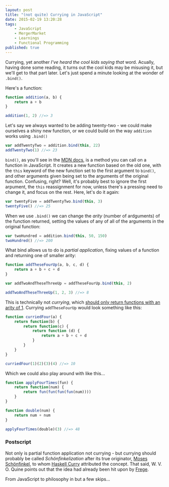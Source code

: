 ```yaml
---
layout: post
title: "(not quite) Currying in JavaScript"
date: 2015-02-19 13:20:28
tags:
    - JavaScript
    - MergerMarket
    - Learnings
    - Functional Programming
published: true
---
```


Currying, yet another _I've heard the cool kids saying that_ word. Acually,
having done some reading, it turns out the cool kids may be misusing it, but
we'll get to that part later. Let's just spend a minute looking at the wonder of
`.bind()`.

Here's a function:

```javascript
function addition(a, b) {
    return a + b
}

addition(1, 2) //=> 3
```

Let's say we always wanted to be adding twenty-two - we could make ourselves
a shiny new function, or we could build on the way `addition` works using
`.bind()`

```javascript
var addTwentyTwo = addition.bind(this, 22)
addTwentyTwo(1) //=> 23
```

`bind()`, as you'll see in the [MDN docs], is a method you can call on a function in
JavaScript. It creates a new function based on the old one, with the `this`
keyword of the new function set to the first argument to `bind()`, and other
arguments given being set to the arguments of the original function. Confusing,
right? Well, it's probably best to ignore the first arpument, the `this`
reassignment for now, unless there's a pressing need to change it, and focus on
the rest. Here, let's do it again:

```javascript
var twentyFive = addTwentyTwo.bind(this, 3)
twentyFive() //=> 25
```

When we use `.bind()` we can change the _arity_ (number of ardguments) of the
function returned, setting the values of any of all of the arguments in the
original function:

```javascript
var twoHundred = addition.bind(this, 50, 150)
twoHundred() //=> 200
```

What bind allows us to do is _partial application_, fixing values of a function
and returning one of smaller arity:

```javascript
function addTheseFourUp(a, b, c, d) {
    return a + b + c + d
}

var addTwoAndTheseThreeUp = addTheseFourUp.bind(this, 2)

addTwoAndTheseThreeUp(1, 2, 3) //=> 8
```

This is technically not _currying_, which [should only return functions with an
arity of 1]. Currying `addTheseFourUp` would look something like this:

```javascript
function curriedFour(a) {
    return function(b) {
        return function(c) {
            return function (d) {
                return a + b + c + d
            }
        }
    }
}

curriedFour(1)(2)(3)(4) //=> 10
```

Which we could also play around with like this...

```javascript
function applyFourTimes(fun) {
    return function(num) {
        return fun(fun(fun(fun(num))))
    }
}

function double(num) {
    return num + num
}

applyFourTimes(double)(3) //=> 48
```

### Postscript ###

Not only is partial function application not currying - but currying should
probably be called _Schönfinkelization_ after its true originator, [Moses
Schönfinkel], to whom [Haskell Curry] attributed the concept. That said, W. V.
O. Quine points out that the idea had already been hit upon by [Frege].

From JavaScript to philosophy in but a few skips...

[MDN docs]: https://developer.mozilla.org/en-US/docs/Web/JavaScript/Reference/Global_Objects/Function/bind
[should only return functions with an arity of 1]: https://en.wikipedia.org/wiki/Currying#Contrast_with_partial_function_application
[Haskell Curry]: https://en.wikipedia.org/wiki/Haskell_Curry
[Frege]: https://en.wikipedia.org/wiki/Moses_Sch%C3%B6nfinkel#Work
[Moses Schönfinkel]: https://en.wikipedia.org/wiki/Moses_Sch%C3%B6nfinkel
